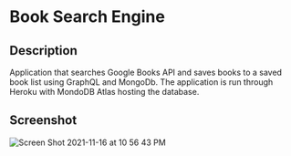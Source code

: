 # Book Search Engine

## Description

Application that searches Google Books API and saves books to a saved book list using GraphQL and MongoDb. The application is run through Heroku with MondoDB Atlas hosting the database.

## Screenshot

![Screen Shot 2021-11-16 at 10 56 43 PM](https://user-images.githubusercontent.com/79222168/142131940-3c76f3c8-3e75-48f3-b7ed-21e356d50da1.png)
